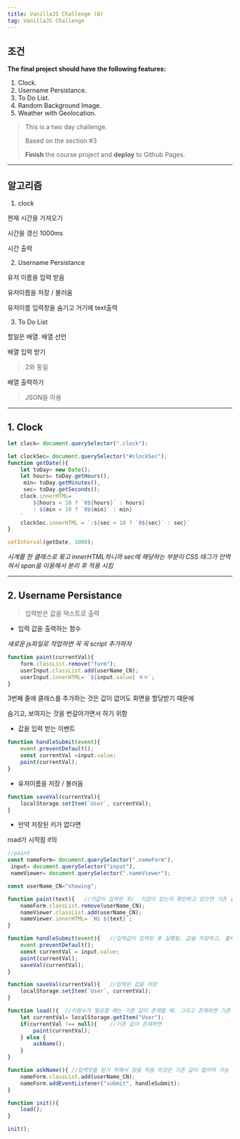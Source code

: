 ```yaml
---
title: VanillaJS Challenge (8)
tag: VanillaJS Challenge
---
```




## 조건

**The final project should have the following features:**

1. Clock.
2. Username Persistance.
3. To Do List.
4. Random Background Image.
5. Weather with Geolocation.

> This is a two day challenge.
>
> Based on the section #3
>
> **Finish** the course project and **deploy** to Github Pages.



---

## 알고리즘

1. clock

현재 시간을 가져오기

시간을 갱신 1000ms

시간 출력

2. Username Persistance

유저 이름을 입력 받음

유저이름을 저장	/	 불러옴

유저이름 입력창을 숨기고 거기에 text출력

3. To Do List

할일은 배열. 배열 선언

배열 입력 받기

> 2와 동일

배열 출력하기

> JSON을 이용







---

## 1. Clock

```js
let clock= document.querySelector(".clock");

let clockSec= document.querySelector("#clockSec");
function getDate(){
    let toDay= new Date();
    let hours= toDay.getHours(),
     min= toDay.getMinutes(),
     sec= toDay.getSeconds();
    clock.innerHTML= `
        ${hours < 10 ? `0${hours}` : hours}
        : ${min < 10 ? `0${min}` : min}
    `
    clockSec.innerHTML = `:${sec < 10 ? `0${sec}` : sec}`
}

setInterval(getDate, 1000);
```

_시계를 한 클래스로 묶고 innerHTML하니까 sec에 해당하는 부분이 CSS 태그가 안먹혀서 span을 이용해서 분리 후 적용 시킴_

   

---

## 2. Username Persistance

> 입력받은 값을 텍스트로 출력

+ 입력 값을 출력하는 함수

_새로운 js파일로 작업하면 꼭 꼭 script 추가하자_

```js
function paint(currentVal){
    form.classList.remove("form");
    userInput.classList.add(userName_CN);   
    userInput.innerHTML= `${input.value} ㅎㅇ`;
}
```

3번째 줄에 클래스를 추가하는 것은 값이 없어도 화면을 할당받기 때문에 

숨기고, 보여지는 것을 번갈아가면서 하기 위함 

   

+ 값을 입력 받는 이벤트

```js
function handleSubmit(event){
    event.preventDefault();
    const currentVal =input.value;
    paint(currentVal);
}
```



+ 유저이름을 저장	/	 불러옴

```js
function saveVal(currentVal){
    localStorage.setItem(`User`, currentVal);
}
```

+ 만약 저장된 키가 없다면

road가 시작점 if의



```js
//paint
const nameForm= document.querySelector(".nameForm"),
 input= document.querySelector("input"), 
 nameViewer= document.querySelector(".nameViewer");

const userName_CN="showing";

function paint(text){   //키값이 입력된 후/  키값이 있는지 확인하고 있으면 기존 값을 불러와서 출력
    nameForm.classList.remove(userName_CN);
    nameViewer.classList.add(userName_CN);   
    nameViewer.innerHTML= `Hi ${text}`;
}

function handleSubmit(event){   //입력값이 입력된 후 실행됨. 값을 저장하고, 출력함 이건 기존 값이 없어야 실행됨
    event.preventDefault();
    const currentVal = input.value;
    paint(currentVal);
    saveVal(currentVal);
}

function saveVal(currentVal){   //입력된 값을 저장
    localStorage.setItem(`User`, currentVal);
}

function load(){  //이함수가 필요할 때는 기존 값이 존재할 때. 그리고 존재하면 기존 값을 불러와서 페인트 아니면 입력값을 받아야함
    let currentVal= localStorage.getItem("User");
    if(currentVal !== null){    //기존 값이 존재하면
        paint(currentVal);
    } else {
        askName();
    }
}

function askName(){ //입력밧을 받기 위해서 창을 띄움 이것은 기존 값이 없어야 가능
    nameForm.classList.add(userName_CN);
    nameForm.addEventListener("submit", handleSubmit);
}

function init(){
    load();
}

init();
```






